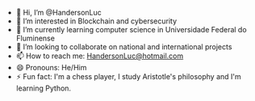 - 👋 Hi, I’m @HandersonLuc
- 👀 I’m interested in Blockchain and cybersecurity 
- 🌱 I’m currently learning computer science in Universidade Federal do Fluminense
- 💞️ I’m looking to collaborate on national and international projects
- 📫 How to reach me: HandersonLuc@hotmail.com 
- 😄 Pronouns: He/Him
- ⚡ Fun fact: I'm a chess player, I study Aristotle's philosophy and I'm learning Python.

<!---
HandersonLuc/HandersonLuc is a ✨ special ✨ repository because its `README.md` (this file) appears on your GitHub profile.
You can click the Preview link to take a look at your changes.
--->
